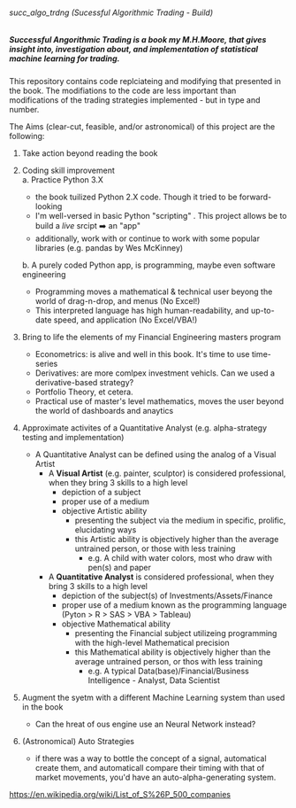 ###### succ_algo_trdng (Sucessful Algorithmic Trading - Build)
##### _Successful Angorithmic Trading_ is a book my M.H.Moore, that gives insight into, investigation about, and implementation of statistical machine learning for trading.

This repository contains code replciateing and modifying that presented in the book. The modifiations to the code are less important than modifications of the trading strategies implemented - but in type and number.

The Aims (clear-cut, feasible, and/or astronomical) of this project are the following:
1. Take action beyond reading the book
2. Coding skill improvement  
   a. Practice Python 3.X
      - the book tuilized Python 2.X code. Though it tried to be forward-looking
      - I'm well-versed in basic Python "scripting" . This project allows be to build a _live_ srcipt :arrow_right: an "app"
      - additionally, work with or continue to work with some popular libraries (e.g. pandas by Wes McKinney)
      
   b. A purely coded Python app, is programming, maybe even software engineering
      - Programming moves a mathematical & technical user beyong the world of drag-n-drop, and menus (No Excel!)
      - This interpreted language has high human-readability, and up-to-date speed, and application (No Excel/VBA!)
3. Bring to life the elements of my Financial Engineering masters program
   - Econometrics: is alive and well in this book. It's time to use time-series
   - Derivatives: are more comlpex investment vehicls. Can we used a derivative-based strategy?
   - Portfolio Theory, et cetera.
   - Practical use of master's level mathematics, moves the user beyond the world of dashboards and anaytics
4. Approximate activites of a Quantitative Analyst (e.g. alpha-strategy testing and implementation)  
   - A Quantitative Analyst can be defined using the analog of a Visual Artist
     - A __Visual Artist__ (e.g. painter, sculptor) is considered professional, when they bring 3 skills to a high level
       - depiction of a subject
       - proper use of a medium
       - objective Artistic ability
         - presenting the subject via the medium in specific, prolific, elucidating ways
         - this Artistic ability is objectively higher than the average untrained person, or those with less training
           - e.g. A child with water colors, most who draw with pen(s) and paper
     - A __Quantitative Analyst__ is considered professional, when they bring 3 skills to a high level
       - depiction of the subject(s) of Investments/Assets/Finance
       - proper use of a medium known as the programming language (Pyton > R > SAS > VBA > Tableau)
       - objective Mathematical ability
         - presenting the Financial subject utilizeing programming with the high-level Mathematical precision
         - this Mathematical ability is objectively higher than the average untrained person, or thos with less training
           - e.g. A typical Data(base)/Financial/Business Intelligence - Analyst, Data Scientist
5. Augment the syetm with a different Machine Learning system than used in the book
   - Can the hreat of ous engine use an Neural Network instead?
6. (Astronomical) Auto Strategies
   - if there was a way to bottle the concept of a signal, automatical create them, and automaticall compare their timing with that of market movements, you'd have an auto-alpha-generating system.


https://en.wikipedia.org/wiki/List_of_S%26P_500_companies
